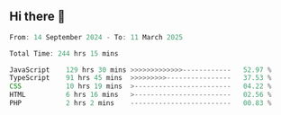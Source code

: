 ## Hi there 👋
<!--START_SECTION:Muni-->

```Javascript
From: 14 September 2024 - To: 11 March 2025

Total Time: 244 hrs 15 mins

JavaScript    129 hrs 30 mins >>>>>>>>>>>>>------------   52.97 %
TypeScript    91 hrs 45 mins  >>>>>>>>>----------------   37.53 %
CSS           10 hrs 19 mins  >------------------------   04.22 %
HTML          6 hrs 16 mins   >------------------------   02.56 %
PHP           2 hrs 2 mins    -------------------------   00.83 %
```

<!--END_SECTION:Muni-->
